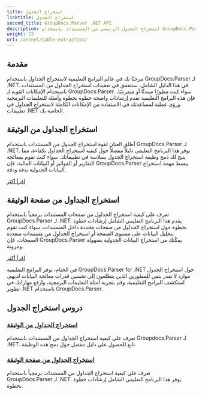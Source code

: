 ```yaml
---
title: استخراج الجدول
linktitle: استخراج الجدول
second_title: GroupDocs.Parser .NET API
description: استخراج الجدول الرئيسي من المستندات باستخدام GroupDocs.Parser لـ .NET. تعلم كيفية استخراج الجداول برمجياً لمعالجة البيانات بكفاءة.
weight: 23
url: /ar/net/table-extraction/
---
```

## مقدمة

مرحبًا بك في عالم البرامج التعليمية لاستخراج الجداول باستخدام GroupDocs.Parser لـ .NET. في هذا الدليل الشامل، سنتعمق في تعقيدات استخراج الجداول من المستندات باستخدام الإمكانات القوية لـ GroupDocs.Parser. سواء كنت مطورًا مبتدئًا أو متمرسًا، فإن هذه البرامج التعليمية تقدم إرشادات واضحة خطوة بخطوة وأمثلة للتعليمات البرمجية ورؤى عملية لمساعدتك في الاستفادة من الإمكانات الكاملة لاستخراج الجداول في تطبيقات .NET الخاصة بك.

## استخراج الجداول من الوثيقة
أطلق العنان لقوة استخراج الجدول من المستندات باستخدام GroupDocs.Parser لـ .NET. يوفر هذا البرنامج التعليمي دليلاً مفصلاً حول كيفية استخراج الجداول بكفاءة، مما يتيح لك دمج وظيفة استخراج الجدول بسلاسة في تطبيقاتك. سواء كنت تقوم بمعالجة التقارير أو الفواتير أو البيانات المالية، فإن GroupDocs.Parser يبسط مهمة استخراج البيانات الجدولية بدقة ودقة.

[اقرأ أكثر](./extract-tables-from-document/)

## استخراج الجداول من صفحة الوثيقة
تعرف على كيفية استخراج الجداول من صفحات المستندات برمجياً باستخدام GroupDocs.Parser لـ .NET. يقدم هذا البرنامج التعليمي الشامل إرشادات خطوة بخطوة حول استخراج الجداول من صفحات محددة داخل المستندات. سواء كنت تقوم بتحليل البيانات على مستوى الصفحة أو استخراج الجداول من مستندات متعددة الصفحات، فإن GroupDocs.Parser يمكّنك من استخراج البيانات الجدولية بسهولة ومرونة.

[اقرأ أكثر](./extract-tables-from-document-page/)

في الختام، توفر البرامج التعليمية GroupDocs.Parser for .NET حول استخراج الجدول موارد لا تقدر بثمن للمطورين الذين يتطلعون إلى تحسين قدرات معالجة البيانات لديهم. استكشف البرامج التعليمية، وقم بتجربة أمثلة التعليمات البرمجية، وارفع مهاراتك في تطوير .NET باستخدام GroupDocs.Parser.
## دروس استخراج الجدول
### [استخراج الجداول من الوثيقة](./extract-tables-from-document/)
تعرف على كيفية استخراج الجداول من المستندات باستخدام Groupdocs.Parser لـ .NET. تابع للحصول على دليل مفصل حول دمج هذه الوظيفة.
### [استخراج الجداول من صفحة الوثيقة](./extract-tables-from-document-page/)
تعرف على كيفية استخراج الجداول من المستندات برمجياً باستخدام GroupDocs.Parser لـ .NET. يوفر هذا البرنامج التعليمي الشامل إرشادات خطوة بخطوة.